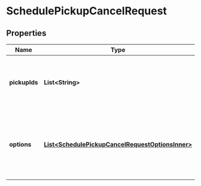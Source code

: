 

# SchedulePickupCancelRequest


## Properties

| Name | Type | Description | Notes |
|------------ | ------------- | ------------- | -------------|
|**pickupIds** | **List&lt;String&gt;** | It specifies the pickup Ids for which you would like to cancel the request. Only pickupIds of the same carrier should be provided in the array. |  |
|**options** | [**List&lt;SchedulePickupCancelRequestOptionsInner&gt;**](SchedulePickupCancelRequestOptionsInner.md) | It is required to be provided for DHL Express pickup cancellation. Both &#x60;REQUESTOR_NAME&#x60; and &#x60;REASON_FOR_CANCEL&#x60; are required for DHL Express. |  [optional] |



